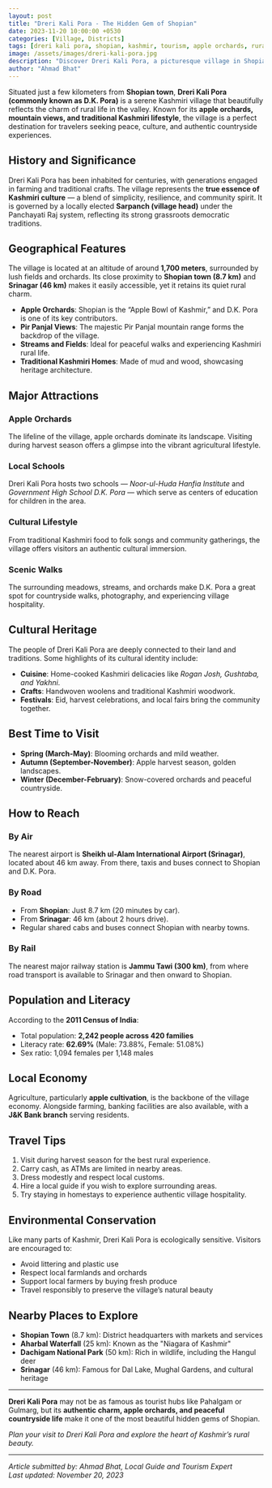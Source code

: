```yaml
---
layout: post
title: "Dreri Kali Pora - The Hidden Gem of Shopian"
date: 2023-11-20 10:00:00 +0530
categories: [Village, Districts]
tags: [dreri kali pora, shopian, kashmir, tourism, apple orchards, rural kashmir]
image: /assets/images/dreri-kali-pora.jpg
description: "Discover Dreri Kali Pora, a picturesque village in Shopian district of Jammu and Kashmir, famous for its apple orchards, scenic views, and authentic Kashmiri rural charm."
author: "Ahmad Bhat"
---
```


Situated just a few kilometers from **Shopian town**, **Dreri Kali Pora (commonly known as D.K. Pora)** is a serene Kashmiri village that beautifully reflects the charm of rural life in the valley. Known for its **apple orchards, mountain views, and traditional Kashmiri lifestyle**, the village is a perfect destination for travelers seeking peace, culture, and authentic countryside experiences.  

## History and Significance

Dreri Kali Pora has been inhabited for centuries, with generations engaged in farming and traditional crafts. The village represents the **true essence of Kashmiri culture** — a blend of simplicity, resilience, and community spirit. It is governed by a locally elected **Sarpanch (village head)** under the Panchayati Raj system, reflecting its strong grassroots democratic traditions.  

## Geographical Features

The village is located at an altitude of around **1,700 meters**, surrounded by lush fields and orchards. Its close proximity to **Shopian town (8.7 km)** and **Srinagar (46 km)** makes it easily accessible, yet it retains its quiet rural charm.  

- **Apple Orchards**: Shopian is the “Apple Bowl of Kashmir,” and D.K. Pora is one of its key contributors.  
- **Pir Panjal Views**: The majestic Pir Panjal mountain range forms the backdrop of the village.  
- **Streams and Fields**: Ideal for peaceful walks and experiencing Kashmiri rural life.  
- **Traditional Kashmiri Homes**: Made of mud and wood, showcasing heritage architecture.  

## Major Attractions

### Apple Orchards
The lifeline of the village, apple orchards dominate its landscape. Visiting during harvest season offers a glimpse into the vibrant agricultural lifestyle.  

### Local Schools
Dreri Kali Pora hosts two schools — *Noor-ul-Huda Hanfia Institute* and *Government High School D.K. Pora* — which serve as centers of education for children in the area.  

### Cultural Lifestyle
From traditional Kashmiri food to folk songs and community gatherings, the village offers visitors an authentic cultural immersion.  

### Scenic Walks
The surrounding meadows, streams, and orchards make D.K. Pora a great spot for countryside walks, photography, and experiencing village hospitality.  

## Cultural Heritage

The people of Dreri Kali Pora are deeply connected to their land and traditions. Some highlights of its cultural identity include:  

- **Cuisine**: Home-cooked Kashmiri delicacies like *Rogan Josh, Gushtaba, and Yakhni*.  
- **Crafts**: Handwoven woolens and traditional Kashmiri woodwork.  
- **Festivals**: Eid, harvest celebrations, and local fairs bring the community together.  

## Best Time to Visit

- **Spring (March-May)**: Blooming orchards and mild weather.  
- **Autumn (September-November)**: Apple harvest season, golden landscapes.  
- **Winter (December-February)**: Snow-covered orchards and peaceful countryside.  

## How to Reach

### By Air
The nearest airport is **Sheikh ul-Alam International Airport (Srinagar)**, located about 46 km away. From there, taxis and buses connect to Shopian and D.K. Pora.  

### By Road
- From **Shopian**: Just 8.7 km (20 minutes by car).  
- From **Srinagar**: 46 km (about 2 hours drive).  
- Regular shared cabs and buses connect Shopian with nearby towns.  

### By Rail
The nearest major railway station is **Jammu Tawi (300 km)**, from where road transport is available to Srinagar and then onward to Shopian.  

## Population and Literacy

According to the **2011 Census of India**:  
- Total population: **2,242 people across 420 families**  
- Literacy rate: **62.69%** (Male: 73.88%, Female: 51.08%)  
- Sex ratio: 1,094 females per 1,148 males  

## Local Economy

Agriculture, particularly **apple cultivation**, is the backbone of the village economy. Alongside farming, banking facilities are also available, with a **J&K Bank branch** serving residents.  

## Travel Tips

1. Visit during harvest season for the best rural experience.  
2. Carry cash, as ATMs are limited in nearby areas.  
3. Dress modestly and respect local customs.  
4. Hire a local guide if you wish to explore surrounding areas.  
5. Try staying in homestays to experience authentic village hospitality.  

## Environmental Conservation

Like many parts of Kashmir, Dreri Kali Pora is ecologically sensitive. Visitors are encouraged to:  
- Avoid littering and plastic use  
- Respect local farmlands and orchards  
- Support local farmers by buying fresh produce  
- Travel responsibly to preserve the village’s natural beauty  

## Nearby Places to Explore

- **Shopian Town** (8.7 km): District headquarters with markets and services  
- **Aharbal Waterfall** (25 km): Known as the "Niagara of Kashmir"  
- **Dachigam National Park** (50 km): Rich in wildlife, including the Hangul deer  
- **Srinagar** (46 km): Famous for Dal Lake, Mughal Gardens, and cultural heritage  

---

**Dreri Kali Pora** may not be as famous as tourist hubs like Pahalgam or Gulmarg, but its **authentic charm, apple orchards, and peaceful countryside life** make it one of the most beautiful hidden gems of Shopian.  

*Plan your visit to Dreri Kali Pora and explore the heart of Kashmir’s rural beauty.*  

---
*Article submitted by: Ahmad Bhat, Local Guide and Tourism Expert*  
*Last updated: November 20, 2023*
